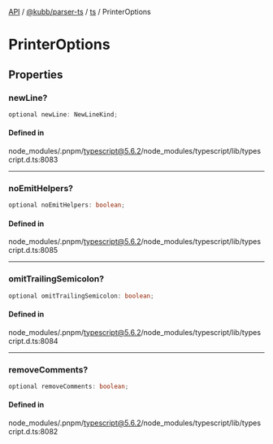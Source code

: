 [API](../../../../../packages.md) / [@kubb/parser-ts](../../../index.md) / [ts](../index.md) / PrinterOptions

# PrinterOptions

## Properties

### newLine?

```ts
optional newLine: NewLineKind;
```

#### Defined in

node\_modules/.pnpm/typescript@5.6.2/node\_modules/typescript/lib/typescript.d.ts:8083

***

### noEmitHelpers?

```ts
optional noEmitHelpers: boolean;
```

#### Defined in

node\_modules/.pnpm/typescript@5.6.2/node\_modules/typescript/lib/typescript.d.ts:8085

***

### omitTrailingSemicolon?

```ts
optional omitTrailingSemicolon: boolean;
```

#### Defined in

node\_modules/.pnpm/typescript@5.6.2/node\_modules/typescript/lib/typescript.d.ts:8084

***

### removeComments?

```ts
optional removeComments: boolean;
```

#### Defined in

node\_modules/.pnpm/typescript@5.6.2/node\_modules/typescript/lib/typescript.d.ts:8082
